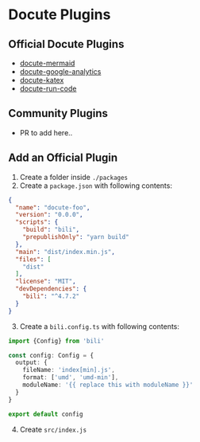 # Docute Plugins

## Official Docute Plugins

- [docute-mermaid](./packages/mermaid)
- [docute-google-analytics](./packages/google-analytics)
- [docute-katex](./packages/katex)
- [docute-run-code](./packages/run-code)

## Community Plugins

- PR to add here..

## Add an Official Plugin

1. Create a folder inside `./packages`
2. Create a `package.json` with following contents:

```json
{
  "name": "docute-foo",
  "version": "0.0.0",
  "scripts": {
    "build": "bili",
    "prepublishOnly": "yarn build"
  },
  "main": "dist/index.min.js",
  "files": [
    "dist"
  ],
  "license": "MIT",
  "devDependencies": {
    "bili": "^4.7.2"
  }
}
```
3. Create a `bili.config.ts` with following contents:

```ts
import {Config} from 'bili'

const config: Config = {
  output: {
    fileName: 'index[min].js',
    format: ['umd', 'umd-min'],
    moduleName: '{{ replace this with moduleName }}'
  }
}

export default config
```
4. Create `src/index.js`